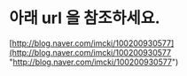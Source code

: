 # 아래 url 을 참조하세요. #

[http://blog.naver.com/imcki/100200930577](http://blog.naver.com/imcki/100200930577 "http://blog.naver.com/imcki/100200930577")